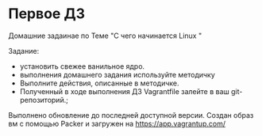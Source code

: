 # Первое ДЗ 
Домашние задаинае по Теме "С чего начинается Linux "

Задание:
- установить свежее ванильное ядро.
- выполнения домашнего задания используйте методичку
- Выполните действия, описанные в методичке.
- Полученный в ходе выполнения ДЗ Vagrantfile залейте в ваш git-репозиторий.;

Выполнено обновление до последней доступной версии.
Создан образ вм  с помощью Packer и загружен на https://app.vagrantup.com/

